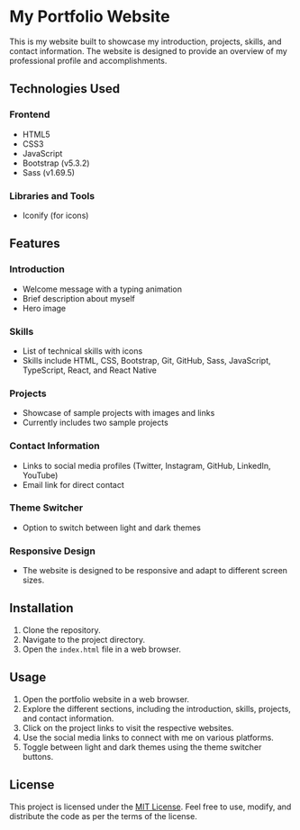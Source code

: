 # My Portfolio Website

This is my website built to showcase my introduction, projects, skills, and contact information. The website is designed to provide an overview of my professional profile and accomplishments.

## Technologies Used

### Frontend
- HTML5
- CSS3
- JavaScript
- Bootstrap (v5.3.2)
- Sass (v1.69.5)

### Libraries and Tools
- Iconify (for icons)

## Features

### Introduction
- Welcome message with a typing animation
- Brief description about myself
- Hero image

### Skills
- List of technical skills with icons
- Skills include HTML, CSS, Bootstrap, Git, GitHub, Sass, JavaScript, TypeScript, React, and React Native

### Projects
- Showcase of sample projects with images and links
- Currently includes two sample projects

### Contact Information
- Links to social media profiles (Twitter, Instagram, GitHub, LinkedIn, YouTube)
- Email link for direct contact

### Theme Switcher
- Option to switch between light and dark themes

### Responsive Design
- The website is designed to be responsive and adapt to different screen sizes.

## Installation

1. Clone the repository.
2. Navigate to the project directory.
3. Open the `index.html` file in a web browser.

## Usage

1. Open the portfolio website in a web browser.
2. Explore the different sections, including the introduction, skills, projects, and contact information.
3. Click on the project links to visit the respective websites.
4. Use the social media links to connect with me on various platforms.
5. Toggle between light and dark themes using the theme switcher buttons.

## License

This project is licensed under the [MIT License](https://opensource.org/licenses/MIT). Feel free to use, modify, and distribute the code as per the terms of the license.
